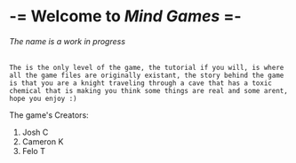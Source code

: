 # -= Welcome to _Mind Games_ =-  
###### The name is a work in progress

```The is the only level of the game, the tutorial if you will, is where all the game files are originally existant, the story behind the game is that you are a knight traveling through a cave that has a toxic chemical that is making you think some things are real and some arent, hope you enjoy :)```


The game's Creators:
1. Josh C
2. Cameron K
3. Felo T

